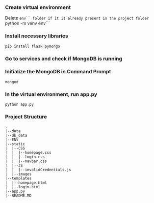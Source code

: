 ### Create virtual environment

Delete ```env`` folder if it is already present in the project folder
```python -m venv env```

### Install necessary libraries

```pip install flask pymongo```

### Go to services and check if MongoDB is running

### Initialize the MongoDB in Command Prompt

```mongod```

### In the virtual environment, run app.py

```python app.py```

### Project Structure

```
.
|--data
|--db_data
|--ENV
|--static
|  |--CSS
|  |  |--homepage.css
|  |  |--login.css
|  |  |--navbar.css
|  |--JS
|  |  |--invalidCredentials.js
|  |--images
|--templates
|  |--homepage.html
|  |--login.html
|--app.py
|--README.MD

```
